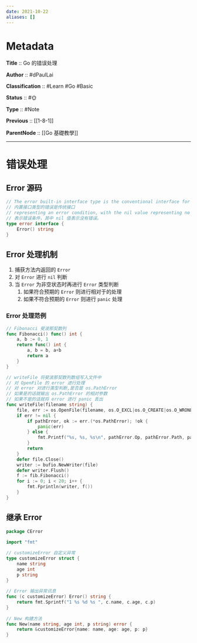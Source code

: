 ```yaml
---
date: 2021-10-22
aliases: []
---
```


# Metadata

**Title** 	  :: Go 的错误处理

**Author** :: #dPaulLai 

**Classification** :: #Learn #Go #Basic 

**Status**  :: #🌞 

**Type** 	:: #Note 

**Previous** :: [[1-8-1]]

**ParentNode** :: [[Go 基礎教學]]

---

# 错误处理

## Error 源码

```go
// The error built-in interface type is the conventional interface for  
// 内置接口类型的错误是传统接口
// representing an error condition, with the nil value representing no error.  
// 表示错误条件，其中 nil 值表示没有错误。
type error interface {  
	Error() string  
}
```

## Error 处理机制

1. 捕获方法内返回的 `Error` 
2. 对 `Error` 进行 `nil` 判断
3. 当  `Error` 为非空状态时再进行 `Error` 类型判断
	1. 如果符合预期的 `Error` 则进行相对于的处理
	2. 如果不符合预期的 `Error` 则进行 `panic` 处理


### Error 处理范例


```go
// Fibonacci 斐波那契数列
func Fibonacci() func() int {  
	a, b := 0, 1  
	return func() int {  
		a, b = b, a+b  
		return a  
	}
}

// writeFile 将斐波那契数列数组写入文件中
// 对 OpenFile 的 error 进行处理
// 对 error 对进行类型判断,是否是 os.PathError 
// 如果是的话就输出 os.PathError 的相对参数
// 如果不是的话就将 error 进行 panic 丢出
func writeFile(filename string) {  
 	file, err := os.OpenFile(filename, os.O_EXCL|os.O_CREATE|os.O_WRONLY, 0666)  
 	if err != nil {  
		if pathError, ok := err.(*os.PathError); !ok {  
			panic(err)  
		} else {  
			fmt.Printf("%s, %s, %s\n", pathError.Op, pathError.Path, pathError.Err)  
		}
		return  
 	}  
 	defer file.Close()  
 	writer := bufio.NewWriter(file)  
 	defer writer.Flush()  
 	f := fib.Fibonacci()  
 	for i := 0; i < 20; i++ {  
 		fmt.Fprintln(writer, f())  
 	}
}
```

## 继承 Error 



```go
package CError  
  
import "fmt"  

// customizeError 自定义异常  
type customizeError struct {  
	name string  
	age int  
	p string  
}  
  
// Error 输出异常讯息  
func (c customizeError) Error() string {  
	return fmt.Sprintf("1 %s %d %s ", c.name, c.age, c.p)  
}  
  
// New 构建方法  
func New(name string, age int, p string) error {  
 	return &customizeError{name: name, age: age, p: p}  
}
```
